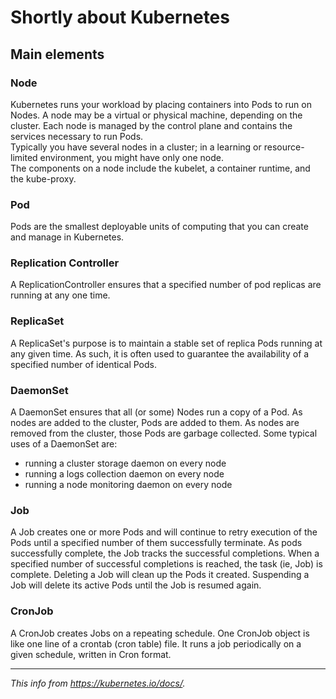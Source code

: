 # Shortly about Kubernetes
## Main elements
### Node
Kubernetes runs your workload by placing containers into Pods to run on Nodes. A node may be a virtual or physical machine, depending on the cluster. Each node is managed by the control plane and contains the services necessary to run Pods.  
Typically you have several nodes in a cluster; in a learning or resource-limited environment, you might have only one node.  
The components on a node include the kubelet, a container runtime, and the kube-proxy.  
### Pod
Pods are the smallest deployable units of computing that you can create and manage in Kubernetes.
### Replication Controller
A ReplicationController ensures that a specified number of pod replicas are running at any one time.
### ReplicaSet
A ReplicaSet's purpose is to maintain a stable set of replica Pods running at any given time. As such, it is often used to guarantee the availability of a specified number of identical Pods.
### DaemonSet
A DaemonSet ensures that all (or some) Nodes run a copy of a Pod. As nodes are added to the cluster, Pods are added to them. As nodes are removed from the cluster, those Pods are garbage collected.
Some typical uses of a DaemonSet are:
- running a cluster storage daemon on every node
- running a logs collection daemon on every node
- running a node monitoring daemon on every node
### Job
A Job creates one or more Pods and will continue to retry execution of the Pods until a specified number of them successfully terminate. As pods successfully complete, the Job tracks the successful completions. When a specified number of successful completions is reached, the task (ie, Job) is complete. Deleting a Job will clean up the Pods it created. Suspending a Job will delete its active Pods until the Job is resumed again.
### CronJob
A CronJob creates Jobs on a repeating schedule.
One CronJob object is like one line of a crontab (cron table) file. It runs a job periodically on a given schedule, written in Cron format.
***
_This info from https://kubernetes.io/docs/._
